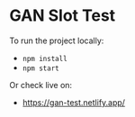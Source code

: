 # GAN Slot Test

To run the project locally:

- `npm install`
- `npm start`

Or check live on:

- https://gan-test.netlify.app/

